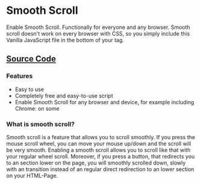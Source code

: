 # Smooth Scroll
Enable Smooth Scroll. Functionally for everyone and any browser.
Smooth scroll doesn't work on every browser with CSS, so you simply include this Vanilla JavaScript file in the bottom of your <body> tag.

## [Source Code](https://https://github.com/luisoos/Win11Wallpaper/blob/main/index.html)


### Features
- Easy to use
- Completely free and easy-to-use script
- Enable Smooth Scroll for any browser and device, for example including Chrome: on some 


### What is smooth scroll?
Smooth scroll is a feature that allows you to scroll smoothly. If you press the mouse scroll wheel, you can move your mouse up/down and the scroll will be very smooth. Enabling a smooth scroll allows you to scroll like that with your regular wheel scroll. Moreover, if you press a button, that redirects you to an section lower on the page, you will smoothly scrolled down, slowly with an transition instead of an regular direct redirection to an lower section on your HTML-Page.
